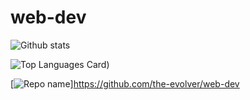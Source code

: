 # web-dev

![Github stats](https://github-readme-stats.vercel.app/api?username=the-evolver&theme=highcontrast&show_icons=true&count_private=true)


![Top Languages Card](https://github-readme-stats.vercel.app/api/top-langs/?username=the-evolver&layout=compact))

[![Repo name](https://github-readme-stats.vercel.app/api/pin/?username=the-evolver&repo=web-dev)]https://github.com/the-evolver/web-dev

